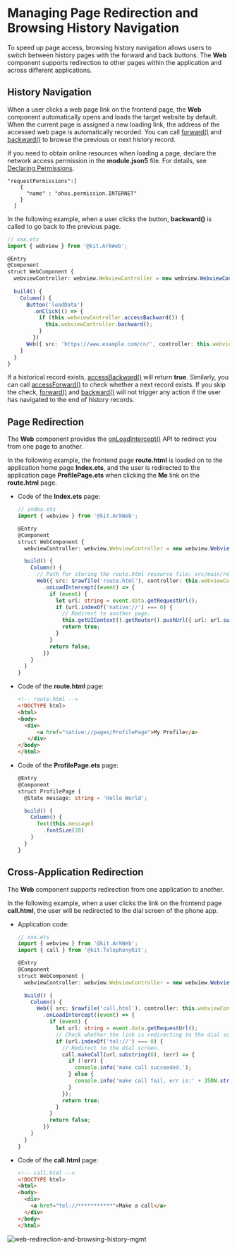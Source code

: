 # Managing Page Redirection and Browsing History Navigation

To speed up page access, browsing history navigation allows users to switch between history pages with the forward and back buttons. The **Web** component supports redirection to other pages within the application and across different applications.

## History Navigation

When a user clicks a web page link on the frontend page, the **Web** component automatically opens and loads the target website by default. When the current page is assigned a new loading link, the address of the accessed web page is automatically recorded. You can call [forward()](../reference/apis-arkweb/arkts-apis-webview-WebviewController.md#forward) and [backward()](../reference/apis-arkweb/arkts-apis-webview-WebviewController.md#backward) to browse the previous or next history record.

If you need to obtain online resources when loading a page, declare the network access permission in the **module.json5** file. For details, see [Declaring Permissions](../security/AccessToken/declare-permissions.md).

  ```
  "requestPermissions":[
      {
        "name" : "ohos.permission.INTERNET"
      }
    ]
  ```

In the following example, when a user clicks the button, **backward()** is called to go back to the previous page.

```ts
// xxx.ets
import { webview } from '@kit.ArkWeb';

@Entry
@Component
struct WebComponent {
  webviewController: webview.WebviewController = new webview.WebviewController();
  
  build() {
    Column() {
      Button('loadData')
        .onClick(() => {
          if (this.webviewController.accessBackward()) {
            this.webviewController.backward();
          }
        })
      Web({ src: 'https://www.example.com/cn/', controller: this.webviewController })
    }
  }
}
```


If a historical record exists, [accessBackward()](../reference/apis-arkweb/arkts-apis-webview-WebviewController.md#accessbackward) will return **true**. Similarly, you can call [accessForward()](../reference/apis-arkweb/arkts-apis-webview-WebviewController.md#accessforward) to check whether a next record exists. If you skip the check, [forward()](../reference/apis-arkweb/arkts-apis-webview-WebviewController.md#forward) and [backward()](../reference/apis-arkweb/arkts-apis-webview-WebviewController.md#backward) will not trigger any action if the user has navigated to the end of history records.


## Page Redirection

The **Web** component provides the [onLoadIntercept()](../reference/apis-arkweb/arkts-basic-components-web-events.md#onloadintercept10) API to redirect you from one page to another.

In the following example, the frontend page **route.html** is loaded on to the application home page **Index.ets**, and the user is redirected to the application page **ProfilePage.ets** when clicking the **Me** link on the **route.html** page.

- Code of the **Index.ets** page:
  
  ```ts
  // index.ets
  import { webview } from '@kit.ArkWeb';

  @Entry
  @Component
  struct WebComponent {
    webviewController: webview.WebviewController = new webview.WebviewController();

    build() {
      Column() {
        // Path for storing the route.html resource file: src/main/resources/rawfile
        Web({ src: $rawfile('route.html'), controller: this.webviewController })
          .onLoadIntercept((event) => {
            if (event) {
              let url: string = event.data.getRequestUrl();
              if (url.indexOf('native://') === 0) {
                // Redirect to another page.
                this.getUIContext().getRouter().pushUrl({ url: url.substring(9) });
                return true;
              }
            }
            return false;
          })
      }
    }
  }
  ```

- Code of the **route.html** page:
  
  ```html
  <!-- route.html -->
  <!DOCTYPE html>
  <html>
  <body>
    <div>
        <a href="native://pages/ProfilePage">My Profile</a>
     </div>
  </body>
  </html>
  ```

- Code of the **ProfilePage.ets** page:
  
  ```ts
  @Entry
  @Component
  struct ProfilePage {
    @State message: string = 'Hello World';
  
    build() {
      Column() {
        Text(this.message)
          .fontSize(20)
      }
    }
  }
  ```


## Cross-Application Redirection

The **Web** component supports redirection from one application to another.

In the following example, when a user clicks the link on the frontend page **call.html**, the user will be redirected to the dial screen of the phone app.

- Application code:
  
  ```ts
  // xxx.ets
  import { webview } from '@kit.ArkWeb';
  import { call } from '@kit.TelephonyKit';

  @Entry
  @Component
  struct WebComponent {
    webviewController: webview.WebviewController = new webview.WebviewController();

    build() {
      Column() {
        Web({ src: $rawfile('call.html'), controller: this.webviewController })
          .onLoadIntercept((event) => {
            if (event) {
              let url: string = event.data.getRequestUrl();
              // Check whether the link is redirecting to the dial screen of the phone app.
              if (url.indexOf('tel://') === 0) {
                // Redirect to the dial screen.
                call.makeCall(url.substring(6), (err) => {
                  if (!err) {
                    console.info('make call succeeded.');
                  } else {
                    console.info('make call fail, err is:' + JSON.stringify(err));
                  }
                });
                return true;
              }
            }
            return false;
          })
      }
    }
  }
  ```

- Code of the **call.html** page:
  
  ```html
  <!-- call.html -->
  <!DOCTYPE html>
  <html>
  <body>
    <div>
      <a href="tel://***********">Make a call</a>
    </div>
  </body>
  </html>
  ```
![web-redirection-and-browsing-history-mgmt](figures/web-call-telephone.gif)
